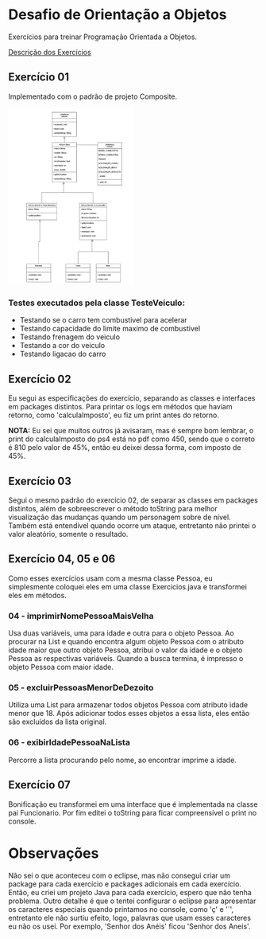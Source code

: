# Desafio de Orientação a Objetos

Exercícios para treinar Programação Orientada a Objetos.

 <a href="/desafios/Exercicios-POO.pdf">Descrição dos Exercícios</a> 

## Exercício 01


Implementado com o padrão de projeto Composite.

<img src="diagramas/diagrama-exe-01.png" width=50%>

### Testes executados pela classe TesteVeiculo:

* Testando se o carro tem combustivel para acelerar
* Testando capacidade do limite maximo de combustivel
* Testando frenagem do veiculo
* Testando a cor do veiculo
* Testando ligacao do carro

## Exercício 02

Eu segui as especificações do exercício, separando as classes e interfaces em packages distintos. Para printar os logs em métodos que haviam retorno, como 'calculaImposto', eu fiz um print antes do retorno.

**NOTA:** Eu sei que muitos outros já avisaram, mas é sempre bom lembrar, o print do calculaImposto do ps4 está no pdf como 450, sendo que o correto é 810 pelo valor de 45%, então eu deixei dessa forma, com imposto de 45%.

## Exercício 03

Segui o mesmo padrão do exercício 02, de separar as classes em packages distintos, além de sobreescrever o método toString para melhor visualização das mudanças quando um personagem sobre de nível. Também está entendível quando ocorre um ataque, entretanto não printei o valor aleatório, somente o resultado.

## Exercício 04, 05 e 06

Como esses exercícios usam com a mesma classe Pessoa, eu simplesmente coloquei eles em uma classe Exercicios.java e transformei eles em métodos.
### 04 - imprimirNomePessoaMaisVelha
Usa duas variáveis, uma para idade e outra para o objeto Pessoa. Ao procurar na List<Pessoa> e quando encontra algum objeto Pessoa com o atributo idade maior que outro objeto Pessoa, atribui o valor da idade e o objeto Pessoa as respectivas variáveis. Quando a busca termina, é impresso o objeto Pessoa com maior idade.
### 05 - excluirPessoasMenorDeDezoito
Utiliza uma List<Pessoa> para armazenar todos objetos Pessoa com atributo idade menor que 18. Após adicionar todos esses objetos a essa lista, eles então são excluídos da lista original.
### 06 - exibirIdadePessoaNaLista 
Percorre a lista procurando pelo nome, ao encontrar imprime a idade.

## Exercício 07

Bonificação eu transformei em uma interface que é implementada na classe pai Funcionario. Por fim editei o toString para ficar compreensível o print no console.

# Observações
Não sei o que aconteceu com o eclipse, mas não consegui criar um package para cada exercício e packages adicionais em cada exercício. Então, eu criei um projeto Java para cada exercício, espero que não tenha problema. 
Outro detalhe é que o tentei configurar o eclipse para apresentar os caracteres especiais quando printamos no console, como 'ç' e '´', entretanto ele não surtiu efeito, logo, palavras que usam esses caracteres eu não os usei. Por exemplo, 'Senhor dos Anéis' ficou 'Senhor dos Aneis'. 